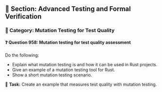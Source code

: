 ## 📘 Section: Advanced Testing and Formal Verification  
### 🔹 Category: Mutation Testing for Test Quality  
#### ❓ Question 958: Mutation testing for test quality assessment

Do the following:

- Explain what mutation testing is and how it can be used in Rust projects.
- Give an example of a mutation testing tool for Rust.
- Show a short mutation testing scenario.

🔧 **Task:** Create an example that measures test quality with mutation testing.
